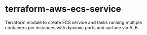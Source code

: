 # terraform-aws-ecs-service
Terraform module to create ECS service and tasks running multiple containers per instances with dynamic ports and surface via ALB
